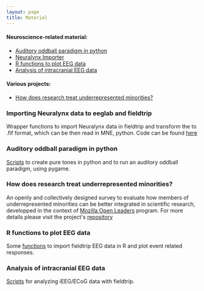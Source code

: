 ```yaml
---
layout: page
title: Material
---
```


#### Neuroscience-related material:
* [Auditory oddball paradigm in python](Auditory-oddball-paradigm-in-python)
* [Neuralynx Importer](Importing-Neuralynx-data-to-eeglab-and-fieldtrip)
* [R functions to plot EEG data](R-functions-to-plot-EEG-data)
* [Analysis of intracranial EEG data](Analysis-of-intracranial-EEG-data)

#### Various projects:
* [How does research treat underrepresented minorities?](How-does-research-treat-underrepresented-minorities)



### Importing Neuralynx data to eeglab and fieldtrip 
Wrapper functions to import Neuralynx data in fieldtrip and transform the to .fif format, which can be then read in MNE, python. Code can be found [here](https://github.com/aath0/EEG_Neuralynx2Fieldtrip2MNE)

### Auditory oddball paradigm in python
[Scripts](https://github.com/aath0/AuditoryOddball) to create pure tones in python and to run an auditory oddball paradigm, using pygame.

### How does research treat underrepresented minorities?
An openly and collectively designed survey to evaluate how members of underrepresented minorities can be better integrated in scientific research, developped in the context of [Mozilla Open Leaders](https://mozilla.github.io/leadership-training/) program. For more details please visit the project's [repository](https://github.com/aath0/MinoritiesInResearch)

### R functions to plot EEG data
Some [functions](https://github.com/aath0/REEG) to import fieldtrip EEG data in R and plot event related responses.

### Analysis of intracranial EEG data
[Scripts](https://github.com/aath0/iEEG) for analyzing iEEG/ECoG data with fieldtrip.




